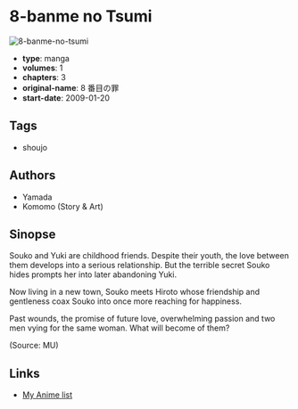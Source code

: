 # 8-banme no Tsumi

![8-banme-no-tsumi](https://cdn.myanimelist.net/images/manga/2/67327.jpg)

-   **type**: manga
-   **volumes**: 1
-   **chapters**: 3
-   **original-name**: 8 番目の罪
-   **start-date**: 2009-01-20

## Tags

-   shoujo

## Authors

-   Yamada
-   Komomo (Story & Art)

## Sinopse

Souko and Yuki are childhood friends. Despite their youth, the love between them develops into a serious relationship. But the terrible secret Souko hides prompts her into later abandoning Yuki.

Now living in a new town, Souko meets Hiroto whose friendship and gentleness coax Souko into once more reaching for happiness.

Past wounds, the promise of future love, overwhelming passion and two men vying for the same woman. What will become of them?

(Source: MU)

## Links

-   [My Anime list](https://myanimelist.net/manga/36483/8-banme_no_Tsumi)
